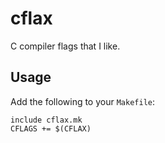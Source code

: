 
# cflax

C compiler flags that I like.

## Usage

Add the following to your `Makefile`:
```make
include cflax.mk
CFLAGS += $(CFLAX)
```

